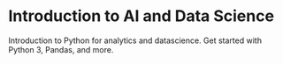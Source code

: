 # Introduction to AI and Data Science
Introduction to Python for analytics and datascience. Get started with Python 3, Pandas, and more.
